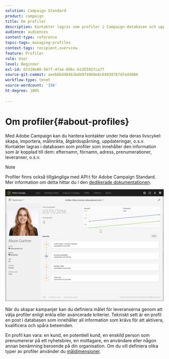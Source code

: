 ```yaml
---
solution: Campaign Standard
product: campaign
title: Om profiler
description: Kontakter lagras som profiler i Campaign-databasen och uppdateras under hela deras livscykel.
audience: audiences
content-type: reference
topic-tags: managing-profiles
context-tags: recipient,overview
feature: Profiler
role: User
level: Beginner
exl-id: 65310e00-567f-4fae-89bc-b1d5591fca77
source-git-commit: aeeb6b4984b3bdd974960e8c6403876fdfedd886
workflow-type: tm+mt
source-wordcount: '156'
ht-degree: 100%

---
```


# Om profiler{#about-profiles}

Med Adobe Campaign kan du hantera kontakter under hela deras livscykel: skapa, importera, målinrikta, åtgärdsspårning, uppdateringar, o.s.v. Kontakter lagras i databasen som profiler som innehåller den information som är kopplad till dem: efternamn, förnamn, adress, prenumerationer, leveranser, o.s.v.

>[!NOTE]
>
>Profiler finns också tillgängliga med API:t för Adobe Campaign Standard. Mer information om detta hittar du i den [dedikerade dokumentationen](../../api/using/retrieving-profiles.md).

![](assets/marketing_history.png)

När du skapar kampanjer kan du definiera målet för leveranserna genom att välja profiler enligt enkla eller avancerade kriterier. Tekniskt sett är en profil en post i databasen som innehåller all information som krävs för att aktivera, kvalificera och spåra beteenden.

En profil kan vara: en kund, en potentiell kund, en enskild person som prenumererar på ett nyhetsbrev, en mottagare, en användare eller någon annan benämning beroende på din organisation. Om du vill definiera olika typer av profiler använder du [måldimensioner](../../automating/using/query.md#targeting-dimensions-and-resources).
